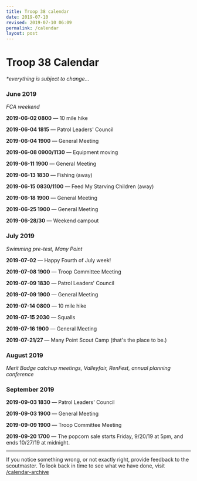 ```yaml
---
title: Troop 38 calendar
date: 2019-07-10
revised: 2019-07-10 06:09 
permalink: /calendar
layout: post
---
```


# Troop 38 Calendar

<p><em>*everything is subject to change...</em></p>

<h3>June 2019</h3>
<p><em>FCA weekend</em></p>
<p><strong>2019-06-02 0800</strong> — 10 mile hike</p>
<p><strong>2019-06-04 1815</strong> — Patrol Leaders' Council</p>
<p><strong>2019-06-04 1900</strong> — General Meeting</p>
<p><strong>2019-06-08 0900/1130</strong> — Equipment moving</p>
<p><strong>2019-06-11 1900</strong> — General Meeting</p>
<p><strong>2019-06-13 1830</strong> — Fishing (away)</p>
<p><strong>2019-06-15 0830/1100</strong> — Feed My Starving Children (away)</p>
<p><strong>2019-06-18 1900</strong> — General Meeting</p>
<!-- 23/29 Grey Wolf week 2 Eþan, Carter staff and Tim participates -->
<p><strong>2019-06-25 1900</strong> — General Meeting</p>
<p><strong>2019-06-28/30</strong> — Weekend campout</p>

<h3>July 2019</h3>
<p><em>Swimming pre-test, Many Point</em></p>
<p><strong>2019-07-02</strong> — Happy Fourth of July week!</p>
<p><strong>2019-07-08 1900</strong> — Troop Committee Meeting</p>
<p><strong>2019-07-09 1830</strong> — Patrol Leaders' Council</p>
<p><strong>2019-07-09 1900</strong> — General Meeting</p>
<p><strong>2019-07-14 0800</strong> — 10 mile hike</p>
<p><strong>2019-07-15 2030</strong> — Squalls</p>
<p><strong>2019-07-16 1900</strong> — General Meeting</p>
<p><strong>2019-07-21/27  </strong> — Many Point Scout Camp (that's the place to be.)</p>

<h3>August 2019</h3>
<p><em>Merit Badge catchup meetings, Valleyfair, RenFest, annual planning conference</em></p>

<h3>September 2019</h3>
<p><strong>2019-09-03 1830</strong> — Patrol Leaders' Council</p>
<p><strong>2019-09-03 1900</strong> — General Meeting</p>
<p><strong>2019-09-09 1900</strong> — Troop Committee Meeting</p>
<p><strong>2019-09-20 1700</strong> — The popcorn sale starts Friday, 9/20/19 at 5pm, and ends 10/27/19 at midnight.</p>

<hr>

<p>If you notice something wrong, or not exactly right, provide feedback to the scoutmaster. To look back in time to see what we have done, visit <a href="/calendar-archive">/calendar-archive</a></p>
